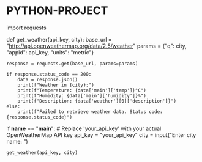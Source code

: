 # PYTHON-PROJECT
import requests

def get_weather(api_key, city):
    base_url = "http://api.openweathermap.org/data/2.5/weather"
    params = {"q": city, "appid": api_key, "units": "metric"}

    response = requests.get(base_url, params=params)

    if response.status_code == 200:
        data = response.json()
        print(f"Weather in {city}:")
        print(f"Temperature: {data['main']['temp']}°C")
        print(f"Humidity: {data['main']['humidity']}%")
        print(f"Description: {data['weather'][0]['description']}")
    else:
        print(f"Failed to retrieve weather data. Status code: {response.status_code}")

if __name__ == "__main__":
    # Replace 'your_api_key' with your actual OpenWeatherMap API key
    api_key = "your_api_key"
    city = input("Enter city name: ")
    
    get_weather(api_key, city)
    
